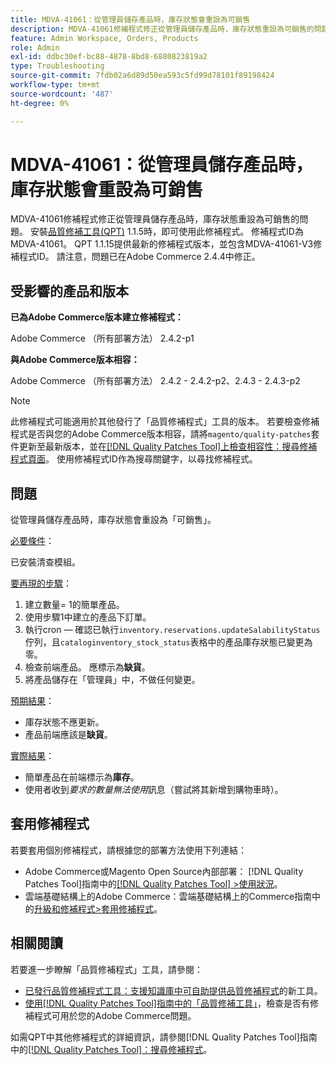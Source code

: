 ```yaml
---
title: MDVA-41061：從管理員儲存產品時，庫存狀態會重設為可銷售
description: MDVA-41061修補程式修正從管理員儲存產品時，庫存狀態重設為可銷售的問題。 安裝[Quality Patches Tool (QPT)](https://experienceleague.adobe.com/zh-hant/docs/commerce-operations/tools/quality-patches-tool/quality-patches-tool-to-self-serve-quality-patches) 1.1.5時，即可使用此修補程式。 修補程式ID為MDVA-41061。 QPT 1.1.15提供最新的修補程式版本，並包含MDVA-41061-V3修補程式ID。 請注意，問題已在Adobe Commerce 2.4.4中修正。
feature: Admin Workspace, Orders, Products
role: Admin
exl-id: ddbc30ef-bc88-4878-8bd8-6880823819a2
type: Troubleshooting
source-git-commit: 7fdb02a6d89d50ea593c5fd99d78101f89198424
workflow-type: tm+mt
source-wordcount: '487'
ht-degree: 0%

---
```


# MDVA-41061：從管理員儲存產品時，庫存狀態會重設為可銷售

MDVA-41061修補程式修正從管理員儲存產品時，庫存狀態重設為可銷售的問題。 安裝[品質修補工具(QPT)](https://experienceleague.adobe.com/zh-hant/docs/commerce-operations/tools/quality-patches-tool/quality-patches-tool-to-self-serve-quality-patches) 1.1.5時，即可使用此修補程式。 修補程式ID為MDVA-41061。 QPT 1.1.15提供最新的修補程式版本，並包含MDVA-41061-V3修補程式ID。 請注意，問題已在Adobe Commerce 2.4.4中修正。

## 受影響的產品和版本

**已為Adobe Commerce版本建立修補程式：**

Adobe Commerce （所有部署方法） 2.4.2-p1

**與Adobe Commerce版本相容：**

Adobe Commerce （所有部署方法） 2.4.2 - 2.4.2-p2、2.4.3 - 2.4.3-p2

>[!NOTE]
>
>此修補程式可能適用於其他發行了「品質修補程式」工具的版本。 若要檢查修補程式是否與您的Adobe Commerce版本相容，請將`magento/quality-patches`套件更新至最新版本，並在[[!DNL Quality Patches Tool]上檢查相容性：搜尋修補程式頁面](https://experienceleague.adobe.com/zh-hant/docs/commerce-operations/tools/quality-patches-tool/quality-patches-tool-to-self-serve-quality-patches)。 使用修補程式ID作為搜尋關鍵字，以尋找修補程式。

## 問題

從管理員儲存產品時，庫存狀態會重設為「可銷售」。

<u>必要條件</u>：

已安裝清查模組。

<u>要再現的步驟</u>：

1. 建立數量= 1的簡單產品。
1. 使用步驟1中建立的產品下訂單。
1. 執行cron — 確認已執行`inventory.reservations.updateSalabilityStatus`佇列，且`cataloginventory_stock_status`表格中的產品庫存狀態已變更為零。
1. 檢查前端產品。 應標示為&#x200B;**缺貨**。
1. 將產品儲存在「管理員」中，不做任何變更。

<u>預期結果</u>：

* 庫存狀態不應更新。
* 產品前端應該是&#x200B;**缺貨**。

<u>實際結果</u>：

* 簡單產品在前端標示為&#x200B;**庫存**。
* 使用者收到&#x200B;*要求的數量無法使用*&#x200B;訊息（嘗試將其新增到購物車時）。

## 套用修補程式

若要套用個別修補程式，請根據您的部署方法使用下列連結：

* Adobe Commerce或Magento Open Source內部部署： [!DNL Quality Patches Tool]指南中的[[!DNL Quality Patches Tool] >使用狀況](/help/tools/quality-patches-tool/usage.md)。
* 雲端基礎結構上的Adobe Commerce：雲端基礎結構上的Commerce指南中的[升級和修補程式>套用修補程式](https://experienceleague.adobe.com/docs/commerce-cloud-service/user-guide/develop/upgrade/apply-patches.html?lang=zh-Hant)。

## 相關閱讀

若要進一步瞭解「品質修補程式」工具，請參閱：

* [已發行品質修補程式工具：支援知識庫中可自助提供品質修補程式](https://experienceleague.adobe.com/zh-hant/docs/commerce-operations/tools/quality-patches-tool/quality-patches-tool-to-self-serve-quality-patches)的新工具。
* [使用[!DNL Quality Patches Tool]指南中的「品質修補工具」](/help/tools/quality-patches-tool/patches-available-in-qpt/check-patch-for-magento-issue-with-magento-quality-patches.md)，檢查是否有修補程式可用於您的Adobe Commerce問題。

如需QPT中其他修補程式的詳細資訊，請參閱[!DNL Quality Patches Tool]指南中的[[!DNL Quality Patches Tool]：搜尋修補程式](https://experienceleague.adobe.com/tools/commerce-quality-patches/index.html?lang=zh-Hant)。
